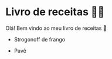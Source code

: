 # Livro de receitas :man_cook:



Olá! Bem vindo ao meu livro de receitas :wave:

- Strogonoff de frango

- Pavê

  ​